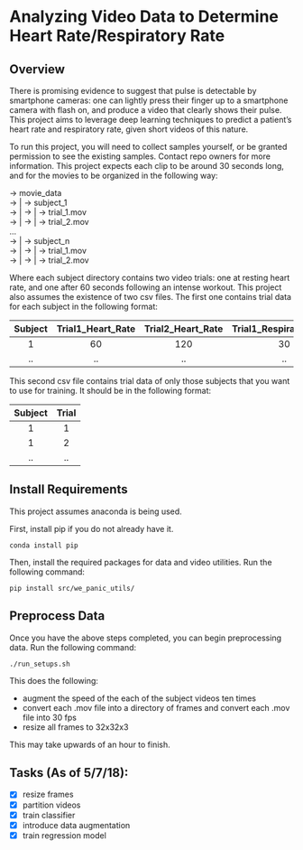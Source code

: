 # Analyzing Video Data to Determine Heart Rate/Respiratory Rate

## Overview

There is promising evidence to suggest that pulse is detectable by smartphone cameras: one can lightly press their finger up to a smartphone camera with flash on, and produce a video that clearly shows their pulse. This project aims to leverage deep learning techniques to predict a patient’s heart rate and respiratory rate, given short videos of this nature. 

To run this project, you will need to collect samples yourself, or be granted permission to see the existing samples. Contact repo owners for more information. This project expects each clip to be around 30 seconds long, and for the movies to be organized in the following way:

-> movie_data <br />
->     | -> subject_1 <br />
->     | ->     | -> trial_1.mov <br />
->     | ->     | -> trial_2.mov <br />
... <br />
->     | -> subject_n <br />
->     | ->     | -> trial_1.mov <br />
->     | ->     | -> trial_2.mov <br />

Where each subject directory contains two video trials: one at resting heart rate, and one after 60 seconds following an intense workout. This project also assumes the existence of two csv files. The first one contains trial data for each subject in the following format:

| Subject  | Trial1_Heart_Rate| Trial2_Heart_Rate | Trial1_Respiratory_Rate| Trial2_Respiratory_Rate |
|:--------:|:----------------:|:-----------------:|:----------------------:|:-----------------------:|
| 1        | 60               | 120               | 30                     | 45                      |
| ..       | ..               | ..                | ..                     | ..                      |

This second csv file contains trial data of only those subjects that you want to use for training. It should be in the following format:

| Subject  | Trial|
|:--------:|:----:|
| 1        | 1    |
| 1        | 2    |
| ..       | ..   |

## Install Requirements

This project assumes anaconda is being used.

First, install pip if you do not already have it.
```{r, engine='bash'}
conda install pip
```

Then, install the required packages for data and video utilities. Run the following command:
```{r, engine='bash'}
pip install src/we_panic_utils/
```

## Preprocess Data

Once you have the above steps completed, you can begin preprocessing data. Run the following command:
```{r, engine='bash'}
./run_setups.sh
```
This does the following:
* augment the speed of the each of the subject videos ten times 
* convert each .mov file into a directory of frames and convert each .mov file into 30 fps
* resize all frames to 32x32x3

This may take upwards of an hour to finish.

## Tasks (As of 5/7/18):

- [x] resize frames
- [x] partition videos
- [x] train classifier
- [x] introduce data augmentation
- [x] train regression model
